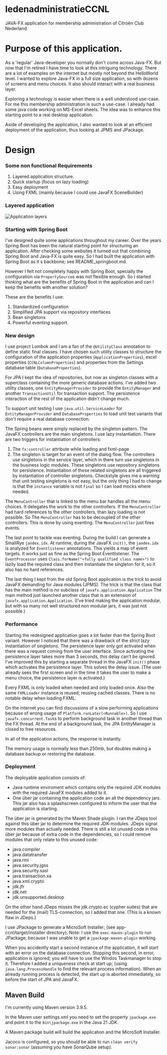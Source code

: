 # ledenadministratieCCNL
JAVA-FX application for membership administration of Citroën Club Nederland.

# Purpose of this application.
As a 'regular' Java-developer you normally don't come across Java-FX. 
But now that I'm retired I have time to look at this intriguing technology.
There are a lot of examples on the internet but mostly not beyond the HelloWorld level.
I wanted to explore Java-FX in a full size application, so with dozens of screens and menu choices. It also should interact with a real business layer.

Exploring a technology is easier when there is a well understood use-case. 
For me this membership administration is such a use-case. I already had some java code working on MS-Excel sheets.
The idea was to enhance this starting point to a real desktop application.

Aside of developing the application, I also wanted to look at an efficient deployment of the application, thus looking at JPMS and JPackage.

# Design
### Some non functional Requirements
1. Layered application structure.
2. Quick startup (focus on lazy loading)
3. Easy deployment
4. Using FXML (mainly because I could use JavaFX SceneBuilder)

### Layered application
![Application layers](docs/layering.jpg)

### Starting with Spring Boot
I've designed quite some applications throughout my career.
Over the years Spring Boot has been the natural starting point for structuring an application. After checking some websites it turned out that combining Spring Boot and Java-FX is quite easy. So I had built the application with Spring Boot as it s backbone; see README_springboot.md. 

However I felt not completely happy with Spring Boot, specially the configuration via `PropertySource`s was not flexible enough. So I started thinking what are the benefits of Spring Boot in the application and can I keep the benefits with another solution?
 
These are the benefits I use:
1. Standardized configuration
2. Simplified JPA support via repository interfaces
3. Bean singletons
4. Powerful eventing support.

### New design
I use project Lombok and I am a fan of the `@UtilityClass` annotation to define static final classes. I have chosen such utility classes to structure the configuration of the application properties (`ApplicationProperties`), excel properties (`CCNLColumnProperties`) and properties from the Settings database table (`DatabaseProperties`).

For JPA I kept the idea of repositories, but now as singleton classes with a superclass containing the more generic database actions. I've added two utility classes, one `EntityManagerProvider` to provide the `EntityManager` and another `TransactionUtil` for transaction support. 
The persistence interaction of the rest of the application didn't change much.

To support unit testing I use `java.util.ServiceLoader` for `EntityManagerProvider` and `DatabaseProperties` to load unit test variants that don't require a real database connection.

The Spring beans were simply replaced by the singleton pattern. The JavaFX controllers are the main singletons. I use lazy instantiation. There are two triggers for instantiation of controllers:
1. The `fx:controller` attribute while loading and fxml-page
2. The singleton is target for an event of the dialog flow.
The controllers use singletons in the service layer, which in there turn use singletons in the business logic modules. These singletons use repository singletons for persistence. Instantiation of these related singletons are all triggered by instantiation of controller singletons. 
Checkstyle gives me a warning that unit testing singletons is not easy, but the only thing I had to change is that the `instance` variable is not `final` so I can load mocks where needed.

The `MenuController` that is linked to the menu bar handles all the menu choices. It delegates the work to the other controllers. If the `MenuController` had hard references to the other controllers, than lazy loading is not possible. So The `MenuController` has to be decoupled of the other controllers. This is done by using eventing.  The `MenuController` just fires events.

The last point to tackle was eventing. 
During the build I can generate a SmallRye `jandex.idx`. At runtime, during the JavaFX `init()`, the `jandex.idx` is analyzed for `Eventlistener` annotations. This yields a map of event targets. It works just as fine as the Spring Boot Eventlistener. The `EventProcessor` uses `Class.forName("<fully qualified class name>")` to lazily load the required class and then instantiate the singleton for it, so it also has no hard references.

The last thing I kept from the old Spring Boot application is the trick to avoid JavaFX demanding for Java modules (JPMS). The trick is that the class that has the main method is *no* subclass of `javafx.application.Application` The main method just launched another class that is an extension of `javafx.application.Application`. 
(I've tried making the application modular, but with so many not well structured non modular jars, it was just not possible.)

### Performance
Starting the redesigned application goes a lot faster than the Spring Boot variant. However I noticed that there was a drawback of the strict lazy instantiation of singletons. The persistence layer only got activated when there was a request coming from the user interface. Since activating the persistence layer takes more than 3 seconds, this delay can't be ignored.
I've improved this by starting a separate thread in the JavaFX `init()` phase which activates the persistence layer. This solves the delay issue. (The user already sees the first screen and in the time it takes the user to make a menu choice, the persistence layer is activated.)

Every FXML is only loaded when needed and only loaded once. Also the same `FXMLLoader` instance is reused; reusing cached classes. There is no notable delay when loading FXML.   

On the internet you can find discussions of a slow performing applications because of wrong usage of `Platform.runLater(<Runnable>)`. So I use `javafx.concurrent.Task`s to perform background task in another thread than the FX thread. 
At the end of a background task, the JPA EntityManager is closed to free resources.

In all of the application actions, the response is instantly.

The memory usage is normally less than 250mb, but doubles making a database backup or restoring the database.

### Deployment
The deployable application consists of:
* Java runtime enviroment which contains only the required JDK modules with the required JavaFX  modules added to it.
* One über jar containing the application code an all the dependency jars. This jar also has a splashscreen configured to inform the user that the application is starting.

The  über jar is generated by the Maven Shade plugin. I ran the JDeps tool against this über jar to determine the required JDK-modules. JDeps signal more modules than actually needed. 
There is still a lot unused code in this über jar because of extra code in the dependencies, so I could remove modules that only relate to this unused code:
* java.compiler
* java.datatransfer
* java.rmi
* java.security.jgss
* java.security.sasl
* java.transaction.xa
* java.xml.crypto
* jdk.jfr
* jdk.net
* jdk.unsupported.desktop

On the other hand JDeps misses the jdk.crypto.ec (cypher suites) that are needed for the (mail) TLS-connection, so I added that one. (This is a known flaw in JDeps.)
  
I use JPackage to generate a MicroSoft Installer; (see app-ccnl/target/installer directory).
Note: I use the `exec-maven-plugin` to run JPackage, because I was unable to get a `jpackage-maven-plugin` working.
 
When you accidently start a second instance of the application, it will start with an error on the database connection. Stopping this second, in error, application is ignored; you will have to use the Windos Taskmanager to stop it. Therefore I added a uniqueness check at start up; (using `java.lang.ProcessHandle` to find the relevant process information). 
When an already running process is detected, the start up is aborted immediately, so before the start of JPA and JavaFX.  

## Maven Build
I'm currently using Maven version 3.9.5. 

In the Maven user settings.xml you need to set the property `jpackage.exe` and point it to the `bin\jpackage.exe` in the Java 21 JDK. 

A Maven package build will build the application and the MicroSoft Installer. 

Jacoco is configured, so you should be able to run `clean verify sonar:sonar` (assuming you have SonarQube setup).
